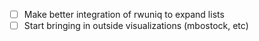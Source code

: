 - [ ] Make better integration of rwuniq to expand lists
- [ ] Start bringing in outside visualizations (mbostock, etc)
